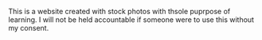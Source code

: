 This is a website created with stock photos with thsole puprpose of learning.
I will not be held accountable if someone were to use this without my consent.
